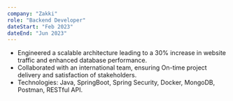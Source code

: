 ```yaml
---
company: "Zakki"
role: "Backend Developer"
dateStart: "Feb 2023"
dateEnd: "Jun 2023"
---
```


- Engineered a scalable architecture leading to a 30% increase in website traffic and enhanced database performance.
- Collaborated with an international team, ensuring On-time project delivery and satisfaction of stakeholders.
- Technologies: Java, SpringBoot, Spring Security, Docker, MongoDB, Postman, RESTful API.
